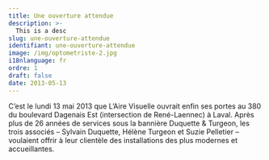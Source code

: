 ```yaml
---
title: Une ouverture attendue
description: >-
  This is a desc
slug: une-ouverture-attendue
identifiant: une-ouverture-attendue
image: /img/optometriste-2.jpg
i18nlanguage: fr
ordre: 1
draft: false
date: 2013-05-13
---
```


C’est le lundi 13 mai 2013 que L’Aire Visuelle ouvrait enfin ses portes au 380 du boulevard Dagenais Est (intersection de René-Laennec) à Laval. Après plus de 26 années de services sous la bannière Duquette & Turgeon, les trois associés – Sylvain Duquette, Hélène Turgeon et Suzie Pelletier – voulaient offrir à leur clientèle des installations des plus modernes et accueillantes.